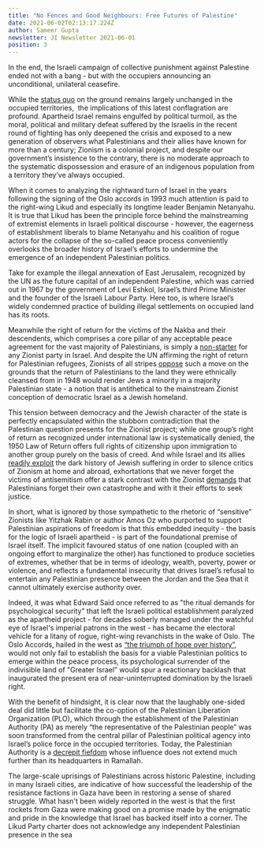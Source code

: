 ```yaml
---
title: "No Fences and Good Neighbours: Free Futures of Palestine"
date: 2021-06-02T02:13:17.224Z
author: Sameer Gupta
newsletter: JI Newsletter 2021-06-01
position: 3
---
```

In the end, the Israeli campaign of collective punishment against Palestine ended not with a bang - but with the occupiers announcing an unconditional, unilateral ceasefire. 

While the [status quo](https://www.hrw.org/report/2021/04/27/threshold-crossed/israeli-authorities-and-crimes-apartheid-and-persecution) on the ground remains largely unchanged in the occupied territories,  the implications of this latest conflagration are profound. Apartheid Israel remains engulfed by political turmoil, as the moral, political and military defeat suffered by the Israelis in the recent round of fighting has only deepened the crisis and exposed to a new generation of observers what Palestinians and their allies have known for more than a century; Zionism is a colonial project, and despite our government’s insistence to the contrary, there is no moderate approach to the systematic dispossession and erasure of an indigenous population from a territory they’ve always occupied. 

When it comes to analyzing the rightward turn of Israel in the years following the signing of the Oslo accords in 1993 much attention is paid to the right-wing Likud and especially its longtime leader Benjamin Netanyahu. It is true that Likud has been the principle force behind the mainstreaming of extremist elements in Israeli political discourse - however, the eagerness of establishment liberals to blame Netanyahu and his coalition of rogue actors for the collapse of the so-called peace process conveniently overlooks the broader history of Israel’s efforts to undermine the emergence of an independent Palestinian politics.

Take for example the illegal annexation of East Jerusalem, recognized by the UN as the future capital of an independent Palestine, which was carried out in 1967 by the government of Levi Eshkol, Israel’s third Prime Minister and the founder of the Israeli Labour Party. Here too, is where Israel’s widely condemned practice of building illegal settlements on occupied land has its roots. 

Meanwhile the right of return for the victims of the Nakba and their descendents, which comprises a core pillar of any acceptable peace agreement for the vast majority of Palestinians, is simply a [non-starter](https://www.hrw.org/report/2021/04/27/threshold-crossed/israeli-authorities-and-crimes-apartheid-and-persecution#_ftn91) for any Zionist party in Israel. And despite the UN affirming the right of return for Palestinian refugees, Zionists of all stripes [oppose](https://electronicintifada.net/content/right-return-and-right-choice/4903) such a move on the grounds that the return of Palestinians to the land they were ethnically cleansed from in 1948 would render Jews a minority in a majority Palestinian state - a notion that is antithetical to the mainstream Zionist conception of democratic Israel as a Jewish homeland. 

This tension between democracy and the Jewish character of the state is perfectly encapsulated within the stubborn contradiction that the Palestinian question presents for the Zionist project; while one group’s right of return as recognized under international law is systematically denied, the 1950 Law of Return offers full rights of citizenship upon immigration to another group purely on the basis of creed. And while Israel and its allies [readily exploit](https://www.amazon.ca/Holocaust-Industry-Reflections-Exploitation-Suffering/dp/1781685614) the dark history of Jewish suffering in order to silence critics of Zionism at home and abroad, exhortations that we never forget the victims of antisemitism offer a stark contrast with the Zionist [demands](https://www.972mag.com/nakbalaw/) that Palestinians forget their own catastrophe and with it their efforts to seek justice. 

In short, what is ignored by those sympathetic to the rhetoric of “sensitive” Zionists like Yitzhak Rabin or author Amos Oz who purported to support Palestinian aspirations of freedom is that this embedded inequity - the basis for the logic of Israeli apartheid - is part of the foundational premise of Israel itself. The implicit favoured status of one nation (coupled with an ongoing effort to marginalize the other) has functioned to produce societies of extremes, whether that be in terms of ideology, wealth, poverty, power or violence, and reflects a fundamental insecurity that drives Israel’s refusal to entertain any Palestinian presence between the Jordan and the Sea that it cannot ultimately exercise authority over.

Indeed, it was what Edward Said once referred to as "the ritual demands for psychological security" that left the Israeli political establishment paralyzed as the apartheid project - for decades soberly managed under the watchful eye of Israel's imperial patrons in the west - has became the electoral vehicle for a litany of rogue, right-wing revanchists in the wake of Oslo. The Oslo Accords, hailed in the west as [“the triumph of hope over history”](https://www.nytimes.com/1993/09/14/world/mideast-accord-overview-rabin-arafat-seal-their-accord-clinton-applauds-brave.html), would not only fail to establish the basis for a viable Palestinian politics to emerge within the peace process, its psychological surrender of the indivisible land of "Greater Israel" would spur a reactionary backlash that inaugurated the present era of near-uninterrupted domination by the Israeli right. 

With the benefit of hindsight, it is clear now that the laughably one-sided deal did little but facilitate the co-option of the Palestinian Liberation Organization (PLO), which through the establishment of the Palestinian Authority (PA) as merely “the representative of the Palestinian people” was soon transformed from the central pillar of Palestinian political agency into Israel’s police force in the occupied territories. Today, the Palestinian Authority is a [decrepit fiefdom](https://www.jpost.com/israel-news/palestinians-launch-campaign-to-oust-illegitimate-abbas-669666) whose influence does not extend much further than its headquarters in Ramallah.

The large-scale uprisings of Palestinians across historic Palestine, including in many Israeli cities, are indicative of how successful the leadership of the resistance factions in Gaza have been in restoring a sense of shared struggle. What hasn't been widely reported in the west is that the first rockets from Gaza were making good on a promise made by the enigmatic  and pride in the knowledge that Israel has backed itself into a corner. The Likud Party charter does not acknowledge any independent Palestinian presence in the sea